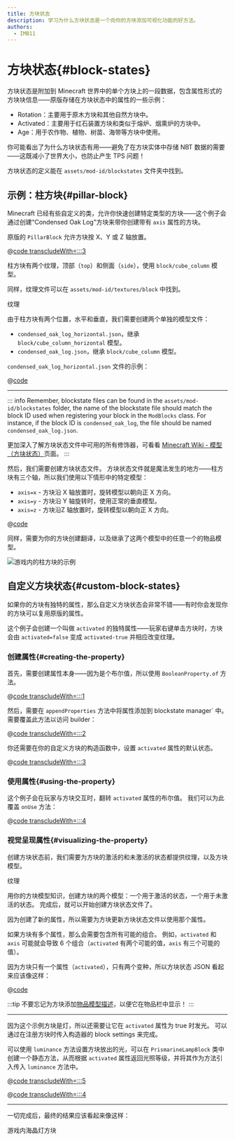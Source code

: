 ```yaml
---
title: 方块状态
description: 学习为什么方块状态是一个向你的方块添加可视化功能的好方法。
authors:
  - IMB11
---
```


# 方块状态{#block-states}

方块状态是附加到 Minecraft 世界中的单个方块上的一段数据，包含属性形式的方块块信息——原版存储在方块状态中的属性的一些示例：

- Rotation：主要用于原木方块和其他自然方块中。
- Activated：主要用于红石装置方块和类似于熔炉、烟熏炉的方块中。
- Age：用于农作物、植物、树苗、海带等方块中使用。

你可能看出了为什么方块状态有用——避免了在方块实体中存储 NBT 数据的需要——这既减小了世界大小，也防止产生 TPS 问题！

方块状态的定义能在 `assets/mod-id/blockstates` 文件夹中找到。

## 示例：柱方块{#pillar-block}

<!-- Note: This example could be used for a custom recipe types guide, a condensor machine block with a custom "Condensing" recipe? -->

Minecraft 已经有些自定义的类，允许你快速创建特定类型的方块——这个例子会通过创建“Condensed Oak Log”方块来带你创建带有 `axis` 属性的方块。

原版的 `PillarBlock` 允许方块按 X、Y 或 Z 轴放置。

@[code transcludeWith=:::3](@/reference/latest/src/main/java/com/example/docs/block/ModBlocks.java)

柱方块有两个纹理，顶部（`top`）和侧面（`side`），使用 `block/cube_column` 模型。

同样，纹理文件可以在 `assets/mod-id/textures/block` 中找到。

<DownloadEntry visualURL="/assets/develop/blocks/blockstates_0_large.png" downloadURL="/assets/develop/blocks/condensed_oak_log_textures.zip">纹理</DownloadEntry>

由于柱方块有两个位置，水平和垂直，我们需要创建两个单独的模型文件：

- `condensed_oak_log_horizontal.json`，继承 `block/cube_column_horizontal` 模型。
- `condensed_oak_log.json`，继承 `block/cube_column` 模型。

`condensed_oak_log_horizontal.json` 文件的示例：

@[code](@/reference/latest/src/main/generated/assets/fabric-docs-reference/models/block/condensed_oak_log_horizontal.json)

---

::: info
Remember, blockstate files can be found in the `assets/mod-id/blockstates` folder, the name of the blockstate file should match the block ID used when registering your block in the `ModBlocks` class. For instance, if the block ID is `condensed_oak_log`, the file should be named `condensed_oak_log.json`.

更加深入了解方块状态文件中可用的所有修饰器，可看看 [Minecraft Wiki - 模型（方块状态）](https://zh.minecraft.wiki/w/Tutorial:模型/方块状态)页面。
:::

然后，我们需要创建方块状态文件。 方块状态文件就是魔法发生的地方——柱方块有三个轴，所以我们使用以下情形中的特定模型：

- `axis=x` - 方块沿 X 轴放置时，旋转模型以朝向正 X 方向。
- `axis=y` - 方块沿 Y 轴旋转时，使用正常的垂直模型。
- `axis=z` - 方块沿Z 轴放置时，旋转模型以朝向正 X 方向。

@[code](@/reference/latest/src/main/generated/assets/fabric-docs-reference/blockstates/condensed_oak_log.json)

同样，需要为你的方块创建翻译，以及继承了这两个模型中的任意一个的物品模型。

![游戏内的柱方块的示例](/assets/develop/blocks/blockstates_1.png)

## 自定义方块状态{#custom-block-states}

如果你的方块有独特的属性，那么自定义方块状态会非常不错——有时你会发现你的方块可以复用原版的属性。

这个例子会创建一个叫做 `activated` 的独特属性——玩家右键单击方块时，方块会由 `activated=false` 变成 `activated-true` 并相应改变纹理。

### 创建属性{#creating-the-property}

首先，需要创建属性本身——因为是个布尔值，所以使用 `BooleanProperty.of` 方法。

@[code transcludeWith=:::1](@/reference/latest/src/main/java/com/example/docs/block/custom/PrismarineLampBlock.java)

然后，需要在 `appendProperties` 方法中将属性添加到 blockstate manager\` 中。 需要覆盖此方法以访问 builder：

@[code transcludeWith=:::2](@/reference/latest/src/main/java/com/example/docs/block/custom/PrismarineLampBlock.java)

你还需要在你的自定义方块的构造函数中，设置 `activated` 属性的默认状态。

@[code transcludeWith=:::3](@/reference/latest/src/main/java/com/example/docs/block/custom/PrismarineLampBlock.java)

### 使用属性{#using-the-property}

这个例子会在玩家与方块交互时，翻转 `activated` 属性的布尔值。 我们可以为此覆盖 `onUse` 方法：

@[code transcludeWith=:::4](@/reference/latest/src/main/java/com/example/docs/block/custom/PrismarineLampBlock.java)

### 视觉呈现属性{#visualizing-the-property}

创建方块状态前，我们需要为方块的激活的和未激活的状态都提供纹理，以及方块模型。

<DownloadEntry visualURL="/assets/develop/blocks/blockstates_2_large.png" downloadURL="/assets/develop/blocks/prismarine_lamp_textures.zip">纹理</DownloadEntry>

用你的方块模型知识，创建方块的两个模型：一个用于激活的状态，一个用于未激活的状态。 完成后，就可以开始创建方块状态文件了。

因为创建了新的属性，所以需要为方块更新方块状态文件以使用那个属性。

如果方块有多个属性，那么会需要包含所有可能的组合。 例如，`activated` 和 `axis` 可能就会导致 6 个组合（`activated` 有两个可能的值，`axis` 有三个可能的值）。

因为方块只有一个属性（`activated`），只有两个变种，所以方块状态 JSON 看起来应该像这样：

@[code](@/reference/latest/src/main/resources/assets/fabric-docs-reference/blockstates/prismarine_lamp.json)

:::tip
不要忘记为方块添加[物品模型描述](../items/first-item#creating-the-item-model-description)，以便它在物品栏中显示！
:::

---

因为这个示例方块是灯，所以还需要让它在 `activated` 属性为 true 时发光。 可以通过在注册方块时传入构造器的 block settings 来完成。

可以使用 `luminance` 方法设置方块放出的光，可以在 `PrismarineLampBlock` 类中创建一个静态方法，从而根据 `activated` 属性返回光照等级，并将其作为方法引入传入 `luminance` 方法中。

@[code transcludeWith=:::5](@/reference/latest/src/main/java/com/example/docs/block/custom/PrismarineLampBlock.java)

@[code transcludeWith=:::4](@/reference/latest/src/main/java/com/example/docs/block/ModBlocks.java)

---

<!-- Note: This block can be a great starter for a redstone block interactivity page, maybe triggering the blockstate based on redstone input? -->

一切完成后，最终的结果应该看起来像这样：

<VideoPlayer src="/assets/develop/blocks/blockstates_3.webm">游戏内海晶灯方块</VideoPlayer>
